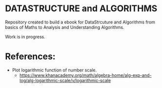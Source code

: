 # DATASTRUCTURE and ALGORITHMS 

Repository created to build a ebook for DataStrcuture and Algorithms from basics of Maths to Analysis and Understanding Algorithms. 

Work is in progress.

# References:
- Plot logarithmic function of number scale.
    - https://www.khanacademy.org/math/algebra-home/alg-exp-and-log/alg-logarithmic-scale/v/logarithmic-scale

